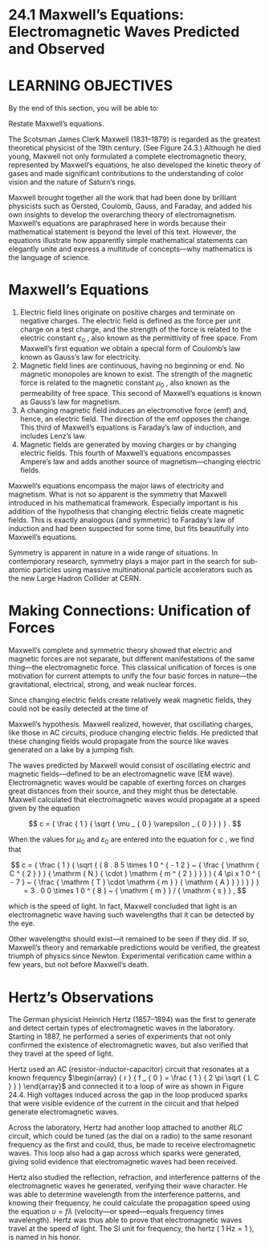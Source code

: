 # 24.1 Maxwell’s Equations: Electromagnetic Waves Predicted and Observed

# LEARNING OBJECTIVES

By the end of this section, you will be able to:

Restate Maxwell’s equations.

The Scotsman James Clerk Maxwell (1831–1879) is regarded as the greatest theoretical physicist of the 19th century. (See Figure 24.3.) Although he died young, Maxwell not only formulated a complete electromagnetic theory, represented by Maxwell’s equations, he also developed the kinetic theory of gases and made significant contributions to the understanding of color vision and the nature of Saturn’s rings.

Maxwell brought together all the work that had been done by brilliant physicists such as Oersted, Coulomb, Gauss, and Faraday, and added his own insights to develop the overarching theory of electromagnetism. Maxwell’s equations are paraphrased here in words because their mathematical statement is beyond the level of this text. However, the equations illustrate how apparently simple mathematical statements can elegantly unite and express a multitude of concepts—why mathematics is the language of science.

# Maxwell’s Equations

1. Electric field lines originate on positive charges and terminate on negative charges. The electric field is defined as the force per unit charge on a test charge, and the strength of the force is related to the electric constant $\varepsilon _ { 0 }$ , also known as the permittivity of free space. From Maxwell’s first equation we obtain a special form of Coulomb’s law known as Gauss’s law for electricity.   
2. Magnetic field lines are continuous, having no beginning or end. No magnetic monopoles are known to exist. The strength of the magnetic force is related to the magnetic constant $\mu _ { 0 }$ , also known as the permeability of free space. This second of Maxwell’s equations is known as Gauss’s law for magnetism.   
3. A changing magnetic field induces an electromotive force (emf) and, hence, an electric field. The direction of the emf opposes the change. This third of Maxwell’s equations is Faraday’s law of induction, and includes Lenz’s law.   
4. Magnetic fields are generated by moving charges or by changing electric fields. This fourth of Maxwell’s equations encompasses Ampere’s law and adds another source of magnetism—changing electric fields.

Maxwell’s equations encompass the major laws of electricity and magnetism. What is not so apparent is the symmetry that Maxwell introduced in his mathematical framework. Especially important is his addition of the hypothesis that changing electric fields create magnetic fields. This is exactly analogous (and symmetric) to Faraday’s law of induction and had been suspected for some time, but fits beautifully into Maxwell’s equations.

Symmetry is apparent in nature in a wide range of situations. In contemporary research, symmetry plays a major part in the search for sub-atomic particles using massive multinational particle accelerators such as the new Large Hadron Collider at CERN.

# Making Connections: Unification of Forces

Maxwell’s complete and symmetric theory showed that electric and magnetic forces are not separate, but different manifestations of the same thing—the electromagnetic force. This classical unification of forces is one motivation for current attempts to unify the four basic forces in nature—the gravitational, electrical, strong, and weak nuclear forces.

Since changing electric fields create relatively weak magnetic fields, they could not be easily detected at the time of

Maxwell’s hypothesis. Maxwell realized, however, that oscillating charges, like those in AC circuits, produce changing electric fields. He predicted that these changing fields would propagate from the source like waves generated on a lake by a jumping fish.

The waves predicted by Maxwell would consist of oscillating electric and magnetic fields—defined to be an electromagnetic wave (EM wave). Electromagnetic waves would be capable of exerting forces on charges great distances from their source, and they might thus be detectable. Maxwell calculated that electromagnetic waves would propagate at a speed given by the equation

$$
c = { \frac { 1 } { \sqrt { \mu _ { 0 } \varepsilon _ { 0 } } } } .
$$

When the values for $\mu _ { 0 }$ and $\varepsilon _ { 0 }$ are entered into the equation for $c$ , we find that

$$
c = { \frac { 1 } { \sqrt { ( 8 . 8 5 \times 1 0 ^ { - 1 2 } ~ { \frac { \mathrm { C ^ { 2 } } } { \mathrm { N } { \cdot } \mathrm { m ^ { 2 } } } } ) ( 4 \pi x 1 0 ^ { - 7 } ~ { \frac { \mathrm { T } \cdot \mathrm { m } } { \mathrm { A } } } ) } } }  = 3 . 0 0 \times 1 0 ^ { 8 } ~ { \mathrm { m } } / { \mathrm { s } } ,
$$

which is the speed of light. In fact, Maxwell concluded that light is an electromagnetic wave having such wavelengths that it can be detected by the eye.

Other wavelengths should exist—it remained to be seen if they did. If so, Maxwell’s theory and remarkable predictions would be verified, the greatest triumph of physics since Newton. Experimental verification came within a few years, but not before Maxwell’s death.

# Hertz’s Observations

The German physicist Heinrich Hertz (1857–1894) was the first to generate and detect certain types of electromagnetic waves in the laboratory. Starting in 1887, he performed a series of experiments that not only confirmed the existence of electromagnetic waves, but also verified that they travel at the speed of light.

Hertz used an AC (resistor-inductor-capacitor) circuit that resonates at a known frequency $\begin{array} { r } { f _ { 0 } = \frac { 1 } { 2 \pi \sqrt { L C } } } \end{array}$ and connected it to a loop of wire as shown in Figure 24.4. High voltages induced across the gap in the loop produced sparks that were visible evidence of the current in the circuit and that helped generate electromagnetic waves.

Across the laboratory, Hertz had another loop attached to another $R L C$ circuit, which could be tuned (as the dial on a radio) to the same resonant frequency as the first and could, thus, be made to receive electromagnetic waves. This loop also had a gap across which sparks were generated, giving solid evidence that electromagnetic waves had been received.

Hertz also studied the reflection, refraction, and interference patterns of the electromagnetic waves he generated, verifying their wave character. He was able to determine wavelength from the interference patterns, and knowing their frequency, he could calculate the propagation speed using the equation $\upsilon = f \lambda$ (velocity—or speed—equals frequency times wavelength). Hertz was thus able to prove that electromagnetic waves travel at the speed of light. The SI unit for frequency, the hertz ( $1 \ \mathrm { H z } = 1$ ), is named in his honor.